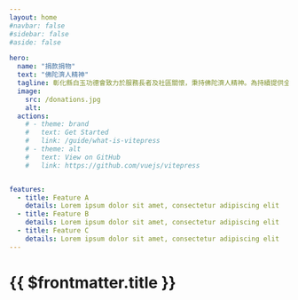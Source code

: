 ```yaml
---
layout: home
#navbar: false
#sidebar: false
#aside: false

hero:
  name: "捐款捐物"
  text: "佛陀濟人精神"
  tagline: 彰化縣白玉功德會致力於服務長者及社區關懷，秉持佛陀濟人精神。為持續提供全方位照護，歡迎捐款捐物，共同關愛長者，實現在地安養的目標。
  image:
    src: /donations.jpg
    alt: 
  actions:
    # - theme: brand
    #   text: Get Started
    #   link: /guide/what-is-vitepress
    # - theme: alt
    #   text: View on GitHub
    #   link: https://github.com/vuejs/vitepress


features:
  - title: Feature A
    details: Lorem ipsum dolor sit amet, consectetur adipiscing elit
  - title: Feature B
    details: Lorem ipsum dolor sit amet, consectetur adipiscing elit
  - title: Feature C
    details: Lorem ipsum dolor sit amet, consectetur adipiscing elit
---
```


# {{ $frontmatter.title }}